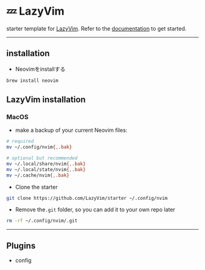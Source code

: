 # 💤 LazyVim

starter template for [LazyVim](https://github.com/LazyVim/LazyVim).
Refer to the [documentation](https://lazyvim.github.io/installation) to get started.

---

## installation

- Neovimをinstallする

```bash
brew install neovim
```

## LazyVim installation

### MacOS

- make a backup of your current Neovim files:

```bash
# required
mv ~/.config/nvim{,.bak}

# optional but recommended
mv ~/.local/share/nvim{,.bak}
mv ~/.local/state/nvim{,.bak}
mv ~/.cache/nvim{,.bak}
```

- Clone the starter

```bash
git clone https://github.com/LazyVim/starter ~/.config/nvim
```

- Remove the`.git` folder, so you can add it to your own repo later

```bash
rm -rf ~/.config/nvim/.git
```

---

## Plugins

- config

```bash

```
